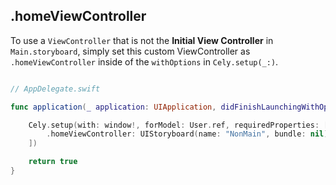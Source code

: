## .homeViewController

To use a `ViewController` that is not the **Initial View Controller** in `Main.storyboard`, simply set this custom ViewController as `.homeViewController` inside of the `withOptions` in `Cely.setup(_:)`.


```swift

// AppDelegate.swift

func application(_ application: UIApplication, didFinishLaunchingWithOptions launchOptions: [UIApplicationLaunchOptionsKey: Any]?) -> Bool {

    Cely.setup(with: window!, forModel: User.ref, requiredProperties: [.token], withOptions: [
        .homeViewController: UIStoryboard(name: "NonMain", bundle: nil).instantiateViewController(withIdentifier: "HomeViewController")
    ])

    return true
}

```
